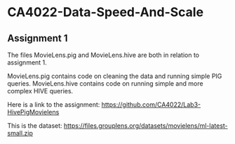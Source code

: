 # CA4022-Data-Speed-And-Scale

## Assignment 1
The files MovieLens.pig and MovieLens.hive are both in relation to assignment 1.

MovieLens.pig contains code on cleaning the data and running simple PIG queries.
MovieLens.hive contains code on running simple and more complex HIVE queries.

Here is a link to the assignment: https://github.com/CA4022/Lab3-HivePigMovielens

This is the dataset: https://files.grouplens.org/datasets/movielens/ml-latest-small.zip
